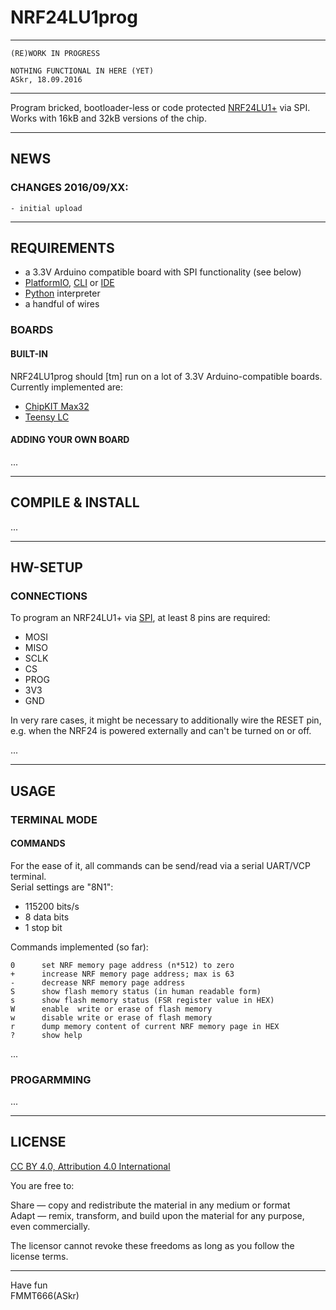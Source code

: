 NRF24LU1prog
============

---
    (RE)WORK IN PROGRESS
    
    NOTHING FUNCTIONAL IN HERE (YET)
    ASkr, 18.09.2016

---
Program bricked, bootloader-less or code protected [NRF24LU1+][1] via SPI.  
Works with 16kB and 32kB versions of the chip.


---
## NEWS

### CHANGES 2016/09/XX:

    - initial upload


---
## REQUIREMENTS

  - a 3.3V Arduino compatible board with SPI functionality (see below)
  - [PlatformIO][2], [CLI][3] or [IDE][4]
  - [Python][5] interpreter
  - a handful of wires


### BOARDS

#### BUILT-IN

  NRF24LU1prog should [tm] run on a lot of 3.3V Arduino-compatible boards.  
  Currently implemented are:

  - [ChipKIT Max32][20]
  - [Teensy LC][21]

#### ADDING YOUR OWN BOARD

  ...


---
## COMPILE & INSTALL

...


---
## HW-SETUP

### CONNECTIONS

  To program an NRF24LU1+ via [SPI][6], at least 8 pins are required:

  - MOSI
  - MISO
  - SCLK
  - CS
  - PROG
  - 3V3
  - GND

  In very rare cases, it might be necessary to additionally wire the RESET pin, e.g.
  when the NRF24 is powered externally and can't be turned on or off.
  
  ...

---
## USAGE

### TERMINAL MODE

#### COMMANDS

  For the ease of it, all commands can be send/read via a serial UART/VCP terminal.  
  Serial settings are "8N1":


 - 115200 bits/s
 - 8 data bits
 - 1 stop bit


  Commands implemented (so far):

    0      set NRF memory page address (n*512) to zero
    +      increase NRF memory page address; max is 63
    -      decrease NRF memory page address
    S      show flash memory status (in human readable form)
    s      show flash memory status (FSR register value in HEX)
    W      enable  write or erase of flash memory
    w      disable write or erase of flash memory
    r      dump memory content of current NRF memory page in HEX
    ?      show help

  ...

### PROGARMMING

  ...

---
## LICENSE

  [CC BY 4.0, Attribution 4.0 International][7]

  You are free to:

  Share — copy and redistribute the material in any medium or format  
  Adapt — remix, transform, and build upon the material for any purpose, even commercially.
  
  The licensor cannot revoke these freedoms as long as you follow the license terms.


---
Have fun  
FMMT666(ASkr)  


[1]: https://www.nordicsemi.com/eng/Products/2.4GHz-RF/nRF24LU1P
[2]: http://platformio.org/
[3]: http://platformio.org/get-started/cli
[4]: http://platformio.org/platformio-ide
[5]: https://www.python.org/
[6]: https://en.wikipedia.org/wiki/Serial_Peripheral_Interface_Bus
[7]: https://creativecommons.org/licenses/by/4.0/

[9]: https://en.wikipedia.org/wiki/WTFPL

[20]: https://reference.digilentinc.com/chipkit_max32/refmanual
[21]: https://www.pjrc.com/teensy/teensyLC.html
